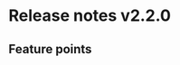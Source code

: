 # Release notes v2.2.0

Feature points
------------------------------------------------------------------------
